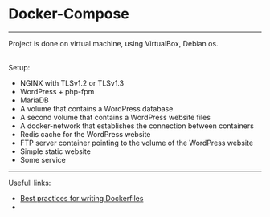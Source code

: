 # Docker-Compose

---

Project is done on virtual machine, using VirtualBox, Debian os.

\
Setup:
- NGINX with TLSv1.2 or TLSv1.3
- WordPress + php-fpm 
- MariaDB
- A volume that contains a WordPress database
- A second volume that contains a WordPress website files
- A docker-network that establishes the connection between containers
- Redis cache for the WordPress website
- FTP server container pointing to the volume of the WordPress website
- Simple static website
- Some service

---

Usefull links:
- [Best practices for writing Dockerfiles](https://bit.ly/3QSqyka)
- 
